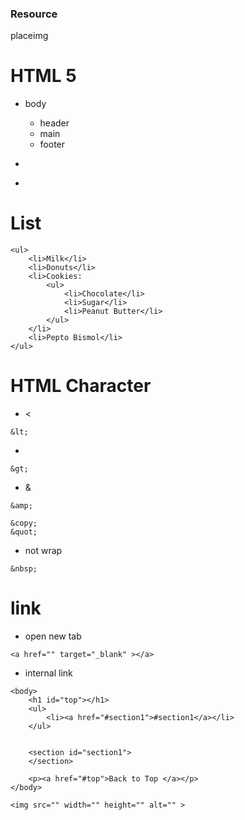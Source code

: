 
### Resource

placeimg

# HTML 5

* body
    * header
    * main
    * footer 

* <p></p>
* <a href=""></a>

# List 
```
<ul>
    <li>Milk</li>
    <li>Donuts</li>
    <li>Cookies:
        <ul>
            <li>Chocolate</li>
            <li>Sugar</li>
            <li>Peanut Butter</li>
        </ul>
    </li>
    <li>Pepto Bismol</li>
</ul>
```

# HTML Character 

* <
```
&lt;
```

* >
```
&gt;
```

*  &
```
&amp;
```

```
&copy;
&quot;
```

* not wrap
```
&nbsp;
```

# link

* open new tab
```
<a href="" target="_blank" ></a>
```
* internal link
```
<body>
    <h1 id="top"></h1>
    <ul>
        <li><a href="#section1">#section1</a></li>
    </ul>


    <section id="section1">
    </section>

    <p><a href="#top">Back to Top </a></p>
</body>
```

```
<img src="" width="" height="" alt="" >
```
